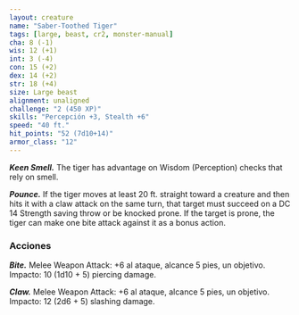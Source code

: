 ```yaml
---
layout: creature
name: "Saber-Toothed Tiger"
tags: [large, beast, cr2, monster-manual]
cha: 8 (-1)
wis: 12 (+1)
int: 3 (-4)
con: 15 (+2)
dex: 14 (+2)
str: 18 (+4)
size: Large beast
alignment: unaligned
challenge: "2 (450 XP)"
skills: "Percepción +3, Stealth +6"
speed: "40 ft."
hit_points: "52 (7d10+14)"
armor_class: "12"
---
```


***Keen Smell.*** The tiger has advantage on Wisdom (Perception) checks that rely on smell.

***Pounce.*** If the tiger moves at least 20 ft. straight toward a creature and then hits it with a claw attack on the same turn, that target must succeed on a DC 14 Strength saving throw or be knocked prone. If the target is prone, the tiger can make one bite attack against it as a bonus action.

### Acciones

***Bite.*** Melee Weapon Attack: +6 al ataque, alcance 5 pies, un objetivo. Impacto: 10 (1d10 + 5) piercing damage.

***Claw.*** Melee Weapon Attack: +6 al ataque, alcance 5 pies, un objetivo. Impacto: 12 (2d6 + 5) slashing damage.
